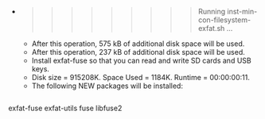 * >>>>>>>>> Running inst-min-con-filesystem-exfat.sh ...
  * After this operation, 575 kB of additional disk space will be used.
  * After this operation, 237 kB of additional disk space will be used.
  * Install exfat-fuse so that you can read and write SD cards and USB keys.
  * Disk size = 915208K. Space Used = 1184K. Runtime = 00:00:00:11.
  * The following NEW packages will be installed:
  ```bash
exfat-fuse exfat-utils fuse libfuse2
  ```
